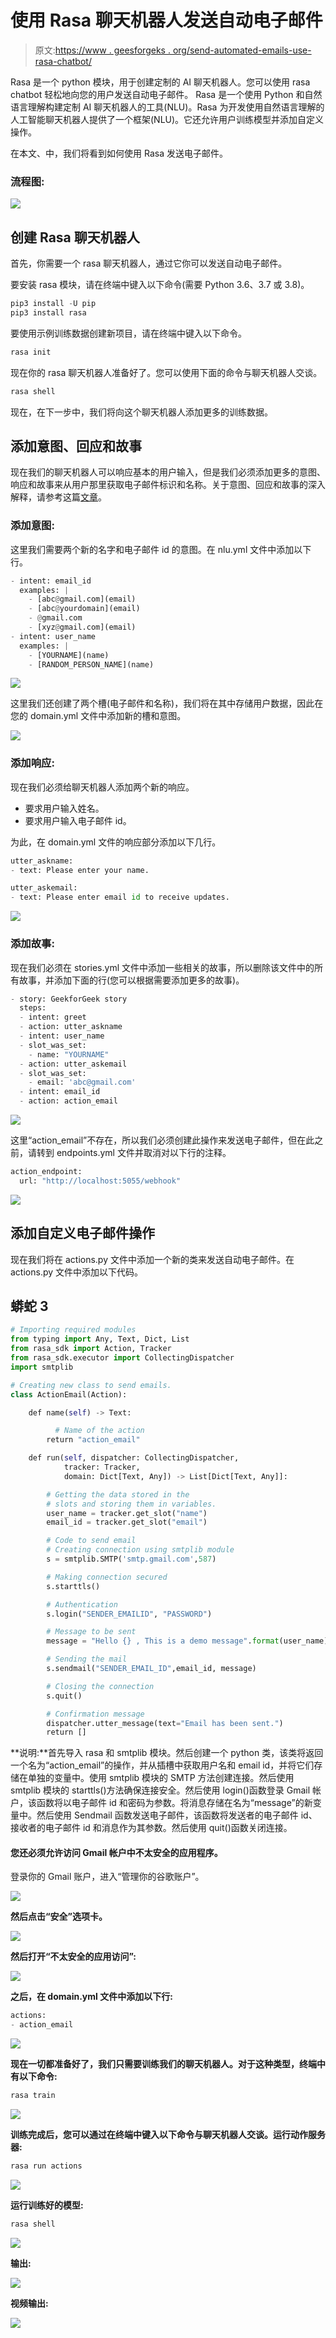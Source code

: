 # 使用 Rasa 聊天机器人发送自动电子邮件

> 原文:[https://www . geesforgeks . org/send-automated-emails-use-rasa-chatbot/](https://www.geeksforgeeks.org/send-automated-emails-using-rasa-chatbot/)

Rasa 是一个 python 模块，用于创建定制的 AI 聊天机器人。您可以使用 rasa chatbot 轻松地向您的用户发送自动电子邮件。 Rasa 是一个使用 Python 和自然语言理解构建定制 AI 聊天机器人的工具(NLU)。Rasa 为开发使用自然语言理解的人工智能聊天机器人提供了一个框架(NLU)。它还允许用户训练模型并添加自定义操作。

在本文、中，我们将看到如何使用 Rasa 发送电子邮件。

### 流程图:

![](img/f46875aa846786e2dcc78645afe21555.png)

## **创建 Rasa 聊天机器人**

首先，你需要一个 rasa 聊天机器人，通过它你可以发送自动电子邮件。

要安装 rasa 模块，请在终端中键入以下命令(需要 Python 3.6、3.7 或 3.8)。

```py
pip3 install -U pip
pip3 install rasa
```

要使用示例训练数据创建新项目，请在终端中键入以下命令。

```py
rasa init
```

现在你的 rasa 聊天机器人准备好了。您可以使用下面的命令与聊天机器人交谈。

```py
rasa shell
```

现在，在下一步中，我们将向这个聊天机器人添加更多的训练数据。

## **添加意图、回应和故事**

现在我们的聊天机器人可以响应基本的用户输入，但是我们必须添加更多的意图、响应和故事来从用户那里获取电子邮件标识和名称。关于意图、回应和故事的深入解释，请参考这篇[文章](https://www.geeksforgeeks.org/chatbots-using-python-and-rasa/#:~:text=Rasa%20is%20a%20tool%20to,model%20and%20add%20custom%20actions.)。

### **添加意图:**

这里我们需要两个新的名字和电子邮件 id 的意图。在 nlu.yml 文件中添加以下行。

```py
- intent: email_id
  examples: |
    - [abc@gmail.com](email)
    - [abc@yourdomain](email)
    - @gmail.com
    - [xyz@gmail.com](email)
- intent: user_name
  examples: |
    - [YOURNAME](name)
    - [RANDOM_PERSON_NAME](name)
```

![](img/43ef6e0b3ee52441998379e02fbc9be3.png)

这里我们还创建了两个槽(电子邮件和名称)，我们将在其中存储用户数据，因此在您的 domain.yml 文件中添加新的槽和意图。

![](img/2f8f3a8602879312a2905b82aac4161e.png)

### **添加响应:**

现在我们必须给聊天机器人添加两个新的响应。

*   要求用户输入姓名。
*   要求用户输入电子邮件 id。

为此，在 domain.yml 文件的响应部分添加以下几行。

```py
utter_askname:
- text: Please enter your name.

utter_askemail:
- text: Please enter email id to receive updates.
```

![](img/514f63c9eea63a97f21816c20408cac8.png)

### **添加故事:**

现在我们必须在 stories.yml 文件中添加一些相关的故事，所以删除该文件中的所有故事，并添加下面的行(您可以根据需要添加更多的故事)。

```py
- story: GeekforGeek story 
  steps:
  - intent: greet
  - action: utter_askname
  - intent: user_name
  - slot_was_set:
    - name: "YOURNAME"
  - action: utter_askemail
  - slot_was_set:
    - email: 'abc@gmail.com'
  - intent: email_id
  - action: action_email
```

![](img/e5a104cb51c6eac8ad1092f52433c12d.png)

这里“action_email”不存在，所以我们必须创建此操作来发送电子邮件，但在此之前，请转到 endpoints.yml 文件并取消对以下行的注释。

```py
action_endpoint:
  url: "http://localhost:5055/webhook"
```

![](img/c7229315bdf0f08feea48acbac8a8331.png)

## **添加自定义电子邮件操作**

现在我们将在 actions.py 文件中添加一个新的类来发送自动电子邮件。在 actions.py 文件中添加以下代码。

## 蟒蛇 3

```py
# Importing required modules
from typing import Any, Text, Dict, List
from rasa_sdk import Action, Tracker
from rasa_sdk.executor import CollectingDispatcher
import smtplib

# Creating new class to send emails.
class ActionEmail(Action):

    def name(self) -> Text:

          # Name of the action
        return "action_email"

    def run(self, dispatcher: CollectingDispatcher,
            tracker: Tracker,
            domain: Dict[Text, Any]) -> List[Dict[Text, Any]]:

        # Getting the data stored in the
        # slots and storing them in variables.
        user_name = tracker.get_slot("name")
        email_id = tracker.get_slot("email")

        # Code to send email
        # Creating connection using smtplib module
        s = smtplib.SMTP('smtp.gmail.com',587)

        # Making connection secured
        s.starttls() 

        # Authentication
        s.login("SENDER_EMAILID", "PASSWORD")

        # Message to be sent
        message = "Hello {} , This is a demo message".format(user_name)

        # Sending the mail
        s.sendmail("SENDER_EMAIL_ID",email_id, message)

        # Closing the connection
        s.quit()

        # Confirmation message
        dispatcher.utter_message(text="Email has been sent.")
        return []
```

**说明:**首先导入 rasa 和 smtplib 模块。然后创建一个 python 类，该类将返回一个名为“action_email”的操作，并从插槽中获取用户名和 email id，并将它们存储在单独的变量中。使用 smtplib 模块的 SMTP 方法创建连接。然后使用 smtplib 模块的 starttls()方法确保连接安全。然后使用 login()函数登录 Gmail 帐户，该函数将以电子邮件 id 和密码为参数。将消息存储在名为“message”的新变量中。然后使用 Sendmail 函数发送电子邮件，该函数将发送者的电子邮件 id、接收者的电子邮件 id 和消息作为其参数。然后使用 quit()函数关闭连接。

#### 您还必须允许访问 Gmail 帐户中不太安全的应用程序。

登录你的 Gmail 账户，进入“管理你的谷歌账户”。

![](img/7834e511f3e42349bd0a4fc232e73487.png)

**然后点击“安全”选项卡。**

![](img/d9780ea5aad4dcaa2dbf2832a1e77ddb.png)

**然后打开“不太安全的应用访问”:**

![](img/eb8a929efeb29b09e81324ceeec59739.png)

**之后，在 domain.yml 文件中添加以下行:**

```py
actions:
- action_email
```

![](img/aa8ad898780b9b1662859c6d869a75fb.png)

**现在一切都准备好了，我们只需要训练我们的聊天机器人。对于这种类型，终端中有以下命令:**

```py
rasa train
```

![](img/ce276a52152d5d8b51ca93bf6c969a75.png)

**训练完成后，您可以通过在终端中键入以下命令与聊天机器人交谈。运行动作服务器:**

```py
rasa run actions
```

![](img/cde284bb096c8b5cf813ef6b8badf110.png)

**运行训练好的模型:**

```py
rasa shell
```

![](img/a454f241a5c9fd733c3eb0768a7a3c0a.png)

**输出:**

![](img/22e6002c8c7ed3337fa88c749bc9886a.png)

**视频输出:**

![](img/f865d3521946c2b19ad4dc0547f62a98.png)